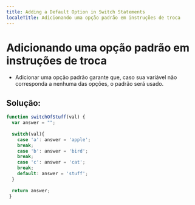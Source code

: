 ```yaml
---
title: Adding a Default Option in Switch Statements
localeTitle: Adicionando uma opção padrão em instruções de troca
---
```

# Adicionando uma opção padrão em instruções de troca

*   Adicionar uma opção padrão garante que, caso sua variável não corresponda a nenhuma das opções, o padrão será usado.

## Solução:

```javascript
function switchOfStuff(val) { 
  var answer = ""; 
 
  switch(val){ 
    case 'a': answer = 'apple'; 
    break; 
    case 'b': answer = 'bird'; 
    break; 
    case 'c': answer = 'cat'; 
    break; 
    default: answer = 'stuff'; 
  } 
 
  return answer; 
 } 

```